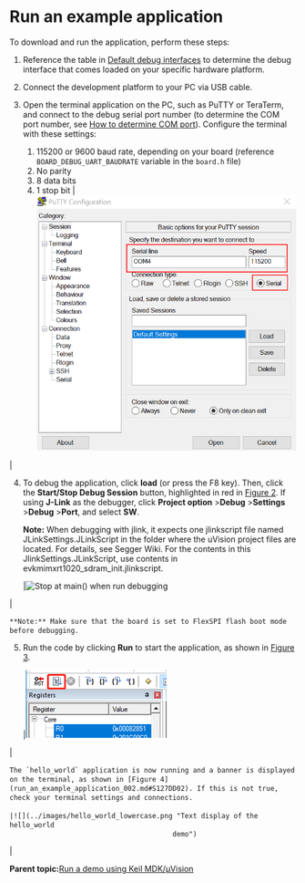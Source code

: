 # Run an example application

To download and run the application, perform these steps:

1.  Reference the table in [Default debug interfaces](default_debug_interfaces.md#) to determine the debug interface that comes loaded on your specific hardware platform.
2.  Connect the development platform to your PC via USB cable.
3.  Open the terminal application on the PC, such as PuTTY or TeraTerm, and connect to the debug serial port number \(to determine the COM port number, see [How to determine COM port](how_to_determine_com_port.md)\). Configure the terminal with these settings:

    1.  115200 or 9600 baud rate, depending on your board \(reference `BOARD_DEBUG_UART_BAUDRATE` variable in the `board.h` file\)
    2.  No parity
    3.  8 data bits
    4.  1 stop bit
    |![](../images/terminal_putty_configuration_001.png "Terminal (PuTTY) configurations")

|

4.  To debug the application, click **load** \(or press the F8 key\). Then, click the **Start/Stop Debug Session** button, highlighted in red in [Figure 2](run_an_example_application_002.md#S1234098A702). If using **J-Link** as the debugger, click **Project option** \>**Debug** \>**Settings** \>**Debug** \>**Port**, and select **SW**.

    **Note:** When debugging with jlink, it expects one jlinkscript file named JLinkSettings.JLinkScript in the folder where the uVision project files are located. For details, see Segger Wiki. For the contents in this JlinkSettings.JLinkScript, use contents in evkmimxrt1020\_sdram\_init.jlinkscript.

    |![](../images/49_rt500.png "Stop at main() when run
											debugging")

|

    **Note:** Make sure that the board is set to FlexSPI flash boot mode before debugging.

5.  Run the code by clicking **Run** to start the application, as shown in [Figure 3](run_an_example_application_002.md#S12702).

    |![](../images/50_rt500.png "Run button")

|

    The `hello_world` application is now running and a banner is displayed on the terminal, as shown in [Figure 4](run_an_example_application_002.md#S127DD02). If this is not true, check your terminal settings and connections.

    |![](../images/hello_world_lowercase.png "Text display of the hello_world
											demo")

|


**Parent topic:**[Run a demo using Keil MDK/μVision](../topics/run_a_demo_using_keil__mdk_vision.md)

